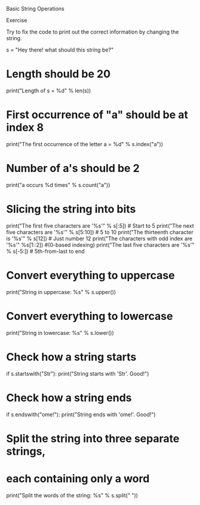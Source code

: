 Basic String Operations


Exercise

Try to fix the code to print out the correct information by changing the string.


s = "Hey there! what should this string be?"
# Length should be 20
print("Length of s = %d" % len(s))

# First occurrence of "a" should be at index 8
print("The first occurrence of the letter a = %d" % s.index("a"))

# Number of a's should be 2
print("a occurs %d times" % s.count("a"))

# Slicing the string into bits
print("The first five characters are '%s'" % s[:5]) # Start to 5
print("The next five characters are '%s'" % s[5:10]) # 5 to 10
print("The thirteenth character is '%s'" % s[12]) # Just number 12
print("The characters with odd index are '%s'" %s[1::2]) #(0-based indexing)
print("The last five characters are '%s'" % s[-5:]) # 5th-from-last to end

# Convert everything to uppercase
print("String in uppercase: %s" % s.upper())

# Convert everything to lowercase
print("String in lowercase: %s" % s.lower())

# Check how a string starts
if s.startswith("Str"):
    print("String starts with 'Str'. Good!")

# Check how a string ends
if s.endswith("ome!"):
    print("String ends with 'ome!'. Good!")

# Split the string into three separate strings,
# each containing only a word
print("Split the words of the string: %s" % s.split(" "))
